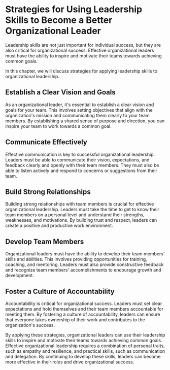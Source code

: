 Strategies for Using Leadership Skills to Become a Better Organizational Leader
===================================================================================================================================================

Leadership skills are not just important for individual success, but they are also critical for organizational success. Effective organizational leaders must have the ability to inspire and motivate their teams towards achieving common goals.

In this chapter, we will discuss strategies for applying leadership skills to organizational leadership.

Establish a Clear Vision and Goals
----------------------------------

As an organizational leader, it's essential to establish a clear vision and goals for your team. This involves setting objectives that align with the organization's mission and communicating them clearly to your team members. By establishing a shared sense of purpose and direction, you can inspire your team to work towards a common goal.

Communicate Effectively
-----------------------

Effective communication is key to successful organizational leadership. Leaders must be able to communicate their vision, expectations, and feedback clearly and openly with their team members. They must also be able to listen actively and respond to concerns or suggestions from their team.

Build Strong Relationships
--------------------------

Building strong relationships with team members is crucial for effective organizational leadership. Leaders must take the time to get to know their team members on a personal level and understand their strengths, weaknesses, and motivations. By building trust and respect, leaders can create a positive and productive work environment.

Develop Team Members
--------------------

Organizational leaders must have the ability to develop their team members' skills and abilities. This involves providing opportunities for training, coaching, and mentoring. Leaders must also provide constructive feedback and recognize team members' accomplishments to encourage growth and development.

Foster a Culture of Accountability
----------------------------------

Accountability is critical for organizational success. Leaders must set clear expectations and hold themselves and their team members accountable for meeting them. By fostering a culture of accountability, leaders can ensure that everyone takes ownership of their work and contributes to the organization's success.

By applying these strategies, organizational leaders can use their leadership skills to inspire and motivate their teams towards achieving common goals. Effective organizational leadership requires a combination of personal traits, such as empathy and resilience, and practical skills, such as communication and delegation. By continuing to develop these skills, leaders can become more effective in their roles and drive organizational success.


